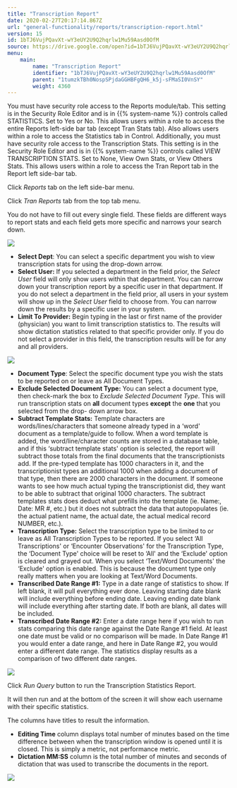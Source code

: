 ```yaml
---
title: "Transcription Report"
date: 2020-02-27T20:17:14.867Z
url: "general-functionality/reports/transcription-report.html"
version: 15
id: 1bTJ6VujPQavXt-wY3eUY2U9Q2hqrlw1Mu59Aasd0OfM
source: https://drive.google.com/open?id=1bTJ6VujPQavXt-wY3eUY2U9Q2hqrlw1Mu59Aasd0OfM
menu:
    main:
        name: "Transcription Report"
        identifier: "1bTJ6VujPQavXt-wY3eUY2U9Q2hqrlw1Mu59Aasd0OfM"
        parent: "1tumzkTBh0NospSPjdaGGHBFgQH6_k5j-sFMaSI0VnSY"
        weight: 4360
---
```

You must have security role access to the Reports module/tab. This setting is in the Security Role Editor and is in {{% system-name %}} controls called STATISTICS. Set to Yes or No. This allows users within a role to access the entire Reports left-side bar tab (except Tran Stats tab). Also allows users within a role to access the Statistics tab in Control. Additionally, you must have security role access to the Transcription Stats. This setting is in the Security Role Editor and is in {{% system-name %}} controls called VIEW TRANSCRIPTION STATS. Set to None, View Own Stats, or View Others Stats. This allows users within a role to access the Tran Report tab in the Report left side-bar tab.

Click *Reports* tab on the left side-bar menu.

Click *Tran Reports* tab from the top tab menu.

You do not have to fill out every single field. These fields are different ways to report stats and each field gets more specific and narrows your search down.

![](../../external_files/fd82366faa7158e80cb4efa80353ac03.png)

* <strong>Select Dept</strong>: You can select a specific department you wish to view transcription stats for using the drop-down arrow.
* <strong>Select User:</strong> If you selected a department in the field prior, the <em>Select User</em> field will only show users within that department. You can narrow down your transcription report by a specific user in that department. If you do not select a department in the field prior, all users in your system will show up in the <em>Select User</em> field to choose from. You can narrow down the results by a specific user in your system.
* <strong>Limit To Provider:</strong> Begin typing in the last or first name of the provider (physician) you want to limit transcription statistics to. The results will show dictation statistics related to that specific provider only. If you do not select a provider in this field, the transcription results will be for any and all providers.

![](../../external_files/62751ca8a0e884a9bab946ddbfae3491.png)

* <strong>Document Type</strong>: Select the specific document type you wish the stats to be reported on or leave as All Document Types.
* <strong>Exclude Selected Document Type:</strong> You can select a document type, then check-mark the box to <em>Exclude Selected Document Type</em>. This will run transcription stats on <strong>all</strong> document types <strong>except</strong> the <strong>one</strong> that you selected from the drop- down arrow box.
* <strong>Subtract Template Stats:</strong> Template characters are words/lines/characters that someone already typed in a ‘word' document as a template/guide to follow. When a word template is added, the word/line/character counts are stored in a database table, and if this ‘subtract template stats' option is selected, the report will subtract those totals from the final documents that the transcriptionists add. If the pre-typed template has 1000 characters in it, and the transcriptionist types an additional 1000 when adding a document of that type, then there are 2000 characters in the document. If someone wants to see how much actual typing the transcriptionist did, they want to be able to subtract that original 1000 characters. The subtract templates stats does deduct what prefills into the template (ie. Name:, Date: MR #, etc.) but it does not subtract the data that autopopulates (ie. the actual patient name, the actual date, the actual medical record NUMBER, etc.).
* <strong>Transcription Type:</strong> Select the transcription type to be limited to or leave as All Transcription Types to be reported. If you select ‘All Transcriptions' or ‘Encounter Observations' for the Transcription Type, the ‘Document Type' choice will be reset to ‘All' and the ‘Exclude' option is cleared and grayed out. When you select ‘Text/Word Documents' the ‘Exclude' option is enabled. This is because the document type only really matters when you are looking at Text/Word Documents.
* <strong>Transcribed Date Range #1:</strong> Type in a date range of statistics to show. If left blank, it will pull everything ever done. Leaving starting date blank will include everything before ending date. Leaving ending date blank will include everything after starting date. If both are blank, all dates will be included.
* <strong>Transcribed Date Range #2:</strong> Enter a date range here if you wish to run stats comparing this date range against the Date Range #1 field. At least one date must be valid or no comparison will be made. In Date Range #1 you would enter a date range, and here in Date Range #2, you would enter a different date range. The statistics display results as a comparison of two different date ranges.

![](../../external_files/374e7df17d7037ff90874ce921d11e7a.png)

Click *Run Query* button to run the Transcription Statistics Report.

It will then run and at the bottom of the screen it will show each username with their specific statistics.

The columns have titles to result the information.

* <strong>Editing Time</strong> column displays total number of minutes based on the time difference between when the transcription window is opened until it is closed. This is simply a metric, not performance metric.
* <strong>Dictation MM:SS</strong> column is the total number of minutes and seconds of dictation that was used to transcribe the documents in the report.

![](../../external_files/02f4d111614bbf7cc6e830b079724a6d.png)

